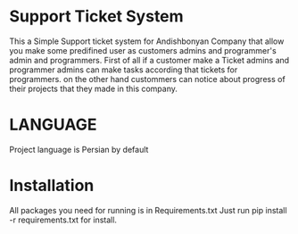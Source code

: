 # Support Ticket System 
This a Simple Support ticket system for Andishbonyan Company that allow you make some predifined user as customers admins and programmer's admin and programmers.
First of all if a customer make a Ticket admins and programmer admins can make tasks according that tickets for programmers.
on the other hand custommers can notice about progress of their projects that they made in this company.



# LANGUAGE
Project language is Persian by default 

# Installation 
All packages you need for running is in Requirements.txt Just run pip install -r requirements.txt for install.
